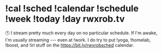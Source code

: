 # !cal !sched !calendar !schedule !week !today !day rwxrob.tv

🕐 I stream pretty much every day on no particular schedule. If I'm awake, I'm usually streaming --- even at !work. I do try to put !yoga, !homelab, !boost, and !irl stuff on the https://bit.ly/rwxrobsched calendar.
